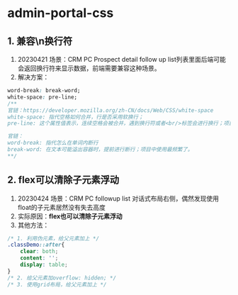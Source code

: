 # admin-portal-css

## 1. 兼容\n换行符
1. 20230421 场景：CRM PC Prospect detail follow up list列表里面后端可能会返回换行符来显示数据，前端需要兼容这种场景。
2. 解决方案：

```css
word-break: break-word;
white-space: pre-line;
/**
官链：https://developer.mozilla.org/zh-CN/docs/Web/CSS/white-space
white-space: 指代空格如何合并，行是否采用软换行；
pre-line: 这个属性值表示，连续空格会被合并，遇到换行符或者<br/>标签会进行换行；项目中使用最频繁了。

官链：
word-break: 指代怎么在单词内断行
break-word: 在文本可能溢出容器时，提前进行断行；项目中使用最频繁了。
**/
```

## 2. flex可以清除子元素浮动
1. 20230424 场景：CRM PC followup list 对话式布局右侧，偶然发现使用float的子元素居然没有失去高度
2. 实际原因：**flex也可以清除子元素浮动**
3. 其他方法：
```css
/* 1. 利用伪元素，给父元素加上 */
.classDemo::after{
    clear: both;
    content: '';
    display: table;
}
/* 2. 给父元素加overflow: hidden; */
/* 3. 使用grid布局，给父元素加上 */
```
